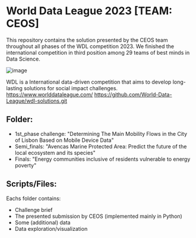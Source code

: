 # World Data League 2023 [TEAM: CEOS]
This repository contains the solution presented by the CEOS team throughout all phases of the WDL competition 2023. 
We finished the international competition in third position among 29 teams of best minds in Data Science.

![image](https://github.com/AMfeta99/World_Data_League_CEOS/assets/74252797/a138c383-60cc-4217-958d-c8c108c05125)

WDL is a International data-driven competition that aims to develop long-lasting solutions for social impact challenges.
https://www.worlddataleague.com/
https://github.com/World-Data-League/wdl-solutions.git


## Folder:
- 1st_phase challenge: "Determining The Main Mobility Flows in the City of Lisbon Based on Mobile Device Data"
- Semi_finals: "Avencas Marine Protected Area: Predict the future of the local ecosystem and its species"
- Finals: "Energy communities inclusive of residents vulnerable to energy poverty"

## Scripts/Files:
Eachs folder contains:
- Challenge brief
- The presented submission by CEOS (implemented mainly in Python)
- Some (additional) data
- Data exploration/visualization
